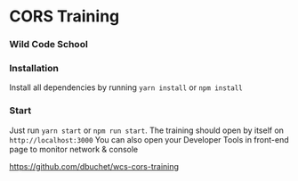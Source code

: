 # CORS Training
### Wild Code School

### Installation
Install all dependencies by running `yarn install` or `npm install`

### Start
Just run `yarn start` or `npm run start`. 
The training should open by itself on `http://localhost:3000`
You can also open your Developer Tools in front-end page to monitor network & console


https://github.com/dbuchet/wcs-cors-training
